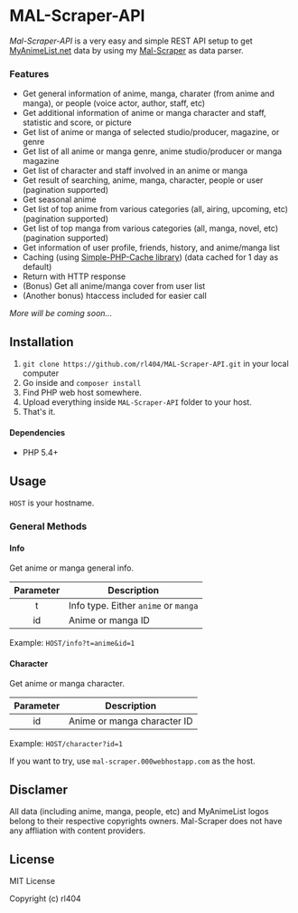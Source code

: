 # MAL-Scraper-API

_Mal-Scraper-API_ is a very easy and simple REST API setup to get [MyAnimeList.net](https://myanimelist.net/) data by using my [Mal-Scraper](https://github.com/rl404/MAL-Scraper/) as data parser.

### Features 
- Get general information of anime, manga, charater (from anime and manga), or people (voice actor, author, staff, etc)
- Get additional information of anime or manga character and staff, statistic and score, or picture
- Get list of anime or manga of selected studio/producer, magazine, or genre
- Get list of all anime or manga genre, anime studio/producer or manga magazine
- Get list of character and staff involved in an anime or manga
- Get result of searching, anime, manga, character, people or user (pagination supported)
- Get seasonal anime
- Get list of top anime from various categories (all, airing, upcoming, etc) (pagination supported)
- Get list of top manga from various categories (all, manga, novel, etc) (pagination supported)
- Get information of user profile, friends, history, and anime/manga list
- Caching (using [Simple-PHP-Cache library](https://github.com/cosenary/Simple-PHP-Cache)) (data cached for 1 day as default)
- Return with HTTP response
- (Bonus) Get all anime/manga cover from user list
- (Another bonus) htaccess included for easier call

_More will be coming soon..._

## Installation
1. `git clone https://github.com/rl404/MAL-Scraper-API.git` in your local computer
2. Go inside and `composer install`
3. Find PHP web host somewhere.
4. Upload everything inside `MAL-Scraper-API` folder to your host. 
5. That's it.

#### Dependencies
- PHP 5.4+

## Usage
`HOST` is your hostname.
### General Methods
#### Info
Get anime or manga general info.

Parameter | Description
:---: | ---
t | Info type. Either `anime` or `manga`
id | Anime or manga ID

Example: `HOST/info?t=anime&id=1`

#### Character
Get anime or manga character.

Parameter | Description
:---: | ---
id | Anime or manga character ID

Example: `HOST/character?id=1`

If you want to try, use `mal-scraper.000webhostapp.com` as the host.


## Disclamer
All data (including anime, manga, people, etc) and MyAnimeList logos belong to their respective copyrights owners. Mal-Scraper does not have any affliation with content providers.

## License
MIT License

Copyright (c) rl404
